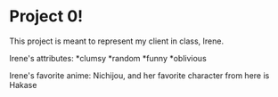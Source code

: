 # Project 0!

This project is meant to represent my client in class, Irene.

Irene's attributes:
*clumsy
*random
*funny
*oblivious

Irene's favorite anime:
Nichijou, and her favorite character from here is Hakase
